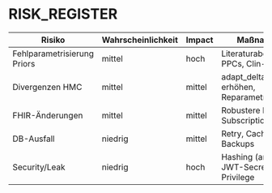 # RISK_REGISTER

| Risiko | Wahrscheinlichkeit | Impact | Maßnahme |
|---|---|---|---|
| Fehlparametrisierung Priors | mittel | hoch | Literaturabgleich, PPCs, Clin-Review |
| Divergenzen HMC | mittel | mittel | adapt_delta erhöhen, Reparametrisierung |
| FHIR-Änderungen | mittel | mittel | Robustere Parser, Subscriptions/Retry |
| DB-Ausfall | niedrig | mittel | Retry, Caching, Backups |
| Security/Leak | niedrig | hoch | Hashing (argon2), JWT-Secret, Least Privilege |

